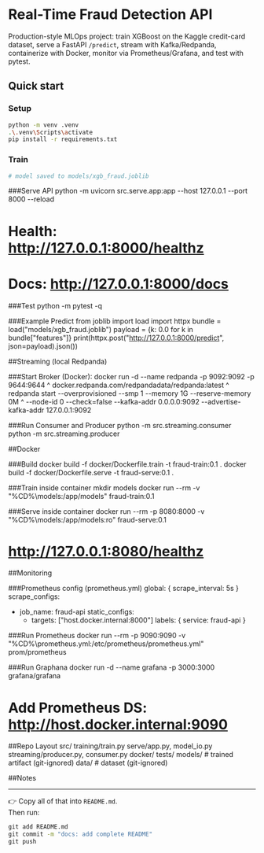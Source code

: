 # Real-Time Fraud Detection API

Production-style MLOps project: train XGBoost on the Kaggle credit-card dataset, serve a FastAPI `/predict`, stream with Kafka/Redpanda, containerize with Docker, monitor via Prometheus/Grafana, and test with pytest.

## Quick start

### Setup
```bash
python -m venv .venv
.\.venv\Scripts\activate
pip install -r requirements.txt
```


### Train
```python -m src.training.train
# model saved to models/xgb_fraud.joblib
```

###Serve API
python -m uvicorn src.serve.app:app --host 127.0.0.1 --port 8000 --reload
# Health:  http://127.0.0.1:8000/healthz
# Docs:    http://127.0.0.1:8000/docs

###Test
python -m pytest -q


###Example Predict
from joblib import load
import httpx
bundle = load("models/xgb_fraud.joblib")
payload = {k: 0.0 for k in bundle["features"]}
print(httpx.post("http://127.0.0.1:8000/predict", json=payload).json())


##Streaming (local Redpanda)

###Start Broker (Docker):
docker run -d --name redpanda -p 9092:9092 -p 9644:9644 ^
  docker.redpanda.com/redpandadata/redpanda:latest ^
  redpanda start --overprovisioned --smp 1 --memory 1G --reserve-memory 0M ^
  --node-id 0 --check=false --kafka-addr 0.0.0.0:9092 --advertise-kafka-addr 127.0.0.1:9092


###Run Consumer and Producer
python -m src.streaming.consumer
python -m src.streaming.producer


##Docker

###Build
docker build -f docker/Dockerfile.train -t fraud-train:0.1 .
docker build -f docker/Dockerfile.serve -t fraud-serve:0.1 .

###Train inside container
mkdir models
docker run --rm -v "%CD%\models:/app/models" fraud-train:0.1

###Serve inside container
docker run --rm -p 8080:8000 -v "%CD%\models:/app/models:ro" fraud-serve:0.1
# http://127.0.0.1:8080/healthz


##Monitoring

###Prometheus config (prometheus.yml)
global: { scrape_interval: 5s }
scrape_configs:
  - job_name: fraud-api
    static_configs:
      - targets: ["host.docker.internal:8000"]
        labels: { service: fraud-api }

###Run Prometheus
docker run --rm -p 9090:9090 -v "%CD%\prometheus.yml:/etc/prometheus/prometheus.yml" prom/prometheus

###Run Graphana
docker run -d --name grafana -p 3000:3000 grafana/grafana
# Add Prometheus DS: http://host.docker.internal:9090


##Repo Layout
src/
  training/train.py
  serve/app.py, model_io.py
  streaming/producer.py, consumer.py
docker/
tests/
models/   # trained artifact (git-ignored)
data/     # dataset (git-ignored)

##Notes

---

👉 Copy all of that into `README.md`.  
Then run:

```cmd
git add README.md
git commit -m "docs: add complete README"
git push

